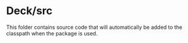 # Deck/src

This folder contains source code that will automatically be added to the classpath when
the package is used.
